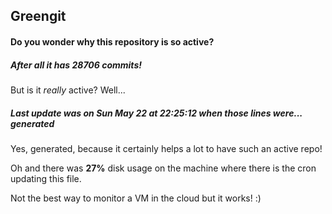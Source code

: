 ## Greengit

#### Do you wonder why this repository is so active?

##### After all it has 28706 commits!

But is it *really* active? Well...

##### Last update was on Sun May 22 at 22:25:12 when those lines were... generated

Yes, generated, because it certainly helps a lot to have such an active repo!

Oh and there was **27%** disk usage on the machine
where there is the cron updating this file.

Not the best way to monitor a VM in the cloud but it works! :)
